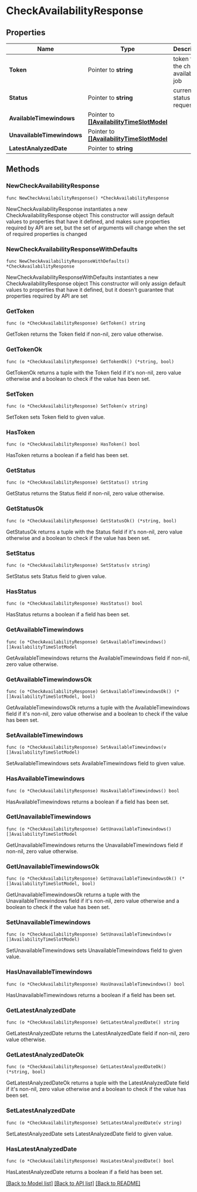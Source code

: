 # CheckAvailabilityResponse

## Properties

Name | Type | Description | Notes
------------ | ------------- | ------------- | -------------
**Token** | Pointer to **string** | token for the check availability job | [optional] 
**Status** | Pointer to **string** | current status for request | [optional] 
**AvailableTimewindows** | Pointer to [**[]AvailabilityTimeSlotModel**](AvailabilityTimeSlotModel.md) |  | [optional] 
**UnavailableTimewindows** | Pointer to [**[]AvailabilityTimeSlotModel**](AvailabilityTimeSlotModel.md) |  | [optional] 
**LatestAnalyzedDate** | Pointer to **string** |  | [optional] 

## Methods

### NewCheckAvailabilityResponse

`func NewCheckAvailabilityResponse() *CheckAvailabilityResponse`

NewCheckAvailabilityResponse instantiates a new CheckAvailabilityResponse object
This constructor will assign default values to properties that have it defined,
and makes sure properties required by API are set, but the set of arguments
will change when the set of required properties is changed

### NewCheckAvailabilityResponseWithDefaults

`func NewCheckAvailabilityResponseWithDefaults() *CheckAvailabilityResponse`

NewCheckAvailabilityResponseWithDefaults instantiates a new CheckAvailabilityResponse object
This constructor will only assign default values to properties that have it defined,
but it doesn't guarantee that properties required by API are set

### GetToken

`func (o *CheckAvailabilityResponse) GetToken() string`

GetToken returns the Token field if non-nil, zero value otherwise.

### GetTokenOk

`func (o *CheckAvailabilityResponse) GetTokenOk() (*string, bool)`

GetTokenOk returns a tuple with the Token field if it's non-nil, zero value otherwise
and a boolean to check if the value has been set.

### SetToken

`func (o *CheckAvailabilityResponse) SetToken(v string)`

SetToken sets Token field to given value.

### HasToken

`func (o *CheckAvailabilityResponse) HasToken() bool`

HasToken returns a boolean if a field has been set.

### GetStatus

`func (o *CheckAvailabilityResponse) GetStatus() string`

GetStatus returns the Status field if non-nil, zero value otherwise.

### GetStatusOk

`func (o *CheckAvailabilityResponse) GetStatusOk() (*string, bool)`

GetStatusOk returns a tuple with the Status field if it's non-nil, zero value otherwise
and a boolean to check if the value has been set.

### SetStatus

`func (o *CheckAvailabilityResponse) SetStatus(v string)`

SetStatus sets Status field to given value.

### HasStatus

`func (o *CheckAvailabilityResponse) HasStatus() bool`

HasStatus returns a boolean if a field has been set.

### GetAvailableTimewindows

`func (o *CheckAvailabilityResponse) GetAvailableTimewindows() []AvailabilityTimeSlotModel`

GetAvailableTimewindows returns the AvailableTimewindows field if non-nil, zero value otherwise.

### GetAvailableTimewindowsOk

`func (o *CheckAvailabilityResponse) GetAvailableTimewindowsOk() (*[]AvailabilityTimeSlotModel, bool)`

GetAvailableTimewindowsOk returns a tuple with the AvailableTimewindows field if it's non-nil, zero value otherwise
and a boolean to check if the value has been set.

### SetAvailableTimewindows

`func (o *CheckAvailabilityResponse) SetAvailableTimewindows(v []AvailabilityTimeSlotModel)`

SetAvailableTimewindows sets AvailableTimewindows field to given value.

### HasAvailableTimewindows

`func (o *CheckAvailabilityResponse) HasAvailableTimewindows() bool`

HasAvailableTimewindows returns a boolean if a field has been set.

### GetUnavailableTimewindows

`func (o *CheckAvailabilityResponse) GetUnavailableTimewindows() []AvailabilityTimeSlotModel`

GetUnavailableTimewindows returns the UnavailableTimewindows field if non-nil, zero value otherwise.

### GetUnavailableTimewindowsOk

`func (o *CheckAvailabilityResponse) GetUnavailableTimewindowsOk() (*[]AvailabilityTimeSlotModel, bool)`

GetUnavailableTimewindowsOk returns a tuple with the UnavailableTimewindows field if it's non-nil, zero value otherwise
and a boolean to check if the value has been set.

### SetUnavailableTimewindows

`func (o *CheckAvailabilityResponse) SetUnavailableTimewindows(v []AvailabilityTimeSlotModel)`

SetUnavailableTimewindows sets UnavailableTimewindows field to given value.

### HasUnavailableTimewindows

`func (o *CheckAvailabilityResponse) HasUnavailableTimewindows() bool`

HasUnavailableTimewindows returns a boolean if a field has been set.

### GetLatestAnalyzedDate

`func (o *CheckAvailabilityResponse) GetLatestAnalyzedDate() string`

GetLatestAnalyzedDate returns the LatestAnalyzedDate field if non-nil, zero value otherwise.

### GetLatestAnalyzedDateOk

`func (o *CheckAvailabilityResponse) GetLatestAnalyzedDateOk() (*string, bool)`

GetLatestAnalyzedDateOk returns a tuple with the LatestAnalyzedDate field if it's non-nil, zero value otherwise
and a boolean to check if the value has been set.

### SetLatestAnalyzedDate

`func (o *CheckAvailabilityResponse) SetLatestAnalyzedDate(v string)`

SetLatestAnalyzedDate sets LatestAnalyzedDate field to given value.

### HasLatestAnalyzedDate

`func (o *CheckAvailabilityResponse) HasLatestAnalyzedDate() bool`

HasLatestAnalyzedDate returns a boolean if a field has been set.


[[Back to Model list]](../README.md#documentation-for-models) [[Back to API list]](../README.md#documentation-for-api-endpoints) [[Back to README]](../README.md)


